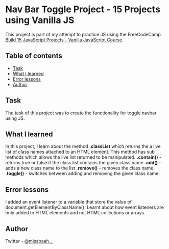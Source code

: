 # Nav Bar Toggle Project - 15 Projects using Vanilla JS

This project is part of my attempt to practice JS using the FreeCodeCamp [Build 15 JavaScript Projects - Vanilla JavaScript Course](https://www.youtube.com/watch?v=3PHXvlpOkf4&t=4303s).

## Table of contents

- [Task](#overview)
- [What I learned](#what-i-learned)
- [Error lessons](#error-lessons)
- [Author](#author)

## Task

The task of this project was to create the functionality for toggle navbar using JS.

## What I learned

In this project, I learn about the method **.classList** which returns the a live list of class names attached to an HTML element. This method has sub methods which allows the live list returned to be manipulated.
**.contain()** - returns true or false if the class list contains the given class name
**.add()** - adds a new class name to the list
**.remove()** - removes the class name
**.toggle()** - switches between adding and removing the given class name.

## Error lessons

I added an event listener to a variable that store the value of document.getElementByClassName(). Learnt about how event listeners are only added to HTML elements and not HTML collections or arrays.

## Author

Twitter - [@missbaah\_\_](https://www.twitter.com/missbaah__)

